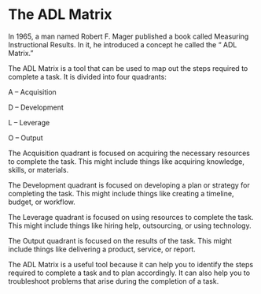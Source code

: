 # The ADL Matrix

In 1965, a man named Robert F. Mager published a book called Measuring Instructional Results. In it, he introduced a concept he called the “ ADL Matrix.”

The ADL Matrix is a tool that can be used to map out the steps required to complete a task. It is divided into four quadrants:

A – Acquisition

D – Development

L – Leverage

O – Output

The Acquisition quadrant is focused on acquiring the necessary resources to complete the task. This might include things like acquiring knowledge, skills, or materials.

The Development quadrant is focused on developing a plan or strategy for completing the task. This might include things like creating a timeline, budget, or workflow.

The Leverage quadrant is focused on using resources to complete the task. This might include things like hiring help, outsourcing, or using technology.

The Output quadrant is focused on the results of the task. This might include things like delivering a product, service, or report.

The ADL Matrix is a useful tool because it can help you to identify the steps required to complete a task and to plan accordingly. It can also help you to troubleshoot problems that arise during the completion of a task.
